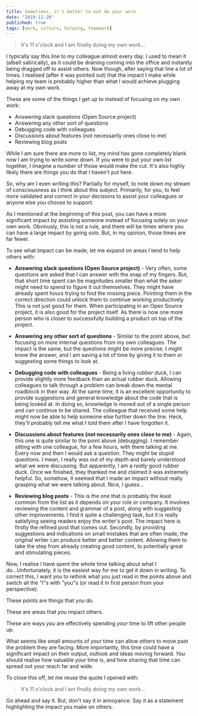 ```yaml
---
title: Sometimes, it's better to not do your work
date: "2019-11-20"
published: true
tags: [work, culture, helping, teamwork]
---
```


> It's 11 o'clock and I am finally doing my own work...

I typically say this line to my colleague almost every day. I used to mean it (albeit satirically), as it could be draining coming into the office and instantly being dragged off to assist others. Now though, after saying that line a lot of times. I realised (after it was pointed out) that the impact I make while helping my team is probably higher than what I would achieve plugging away at my own work.

These are some of the things I get up to instead of focusing on _my own_ work:

- Answering slack questions (Open Source project)
- Answering any other sort of questions
- Debugging code with colleagues
- Discussions about features (not necessarily ones close to me)
- Reviewing blog posts

While I am sure there are more to list, my mind has gone completely blank now I am trying to write some down. If you were to put your own list together, I imagine a number of those would make the cut. It's also highly likely there are things you do that I haven't put here.

So, why am I even writing this? Partially for myself, to note down my stream of consciousness as I think about this subject. Primarily, for you, to feel more validated and correct in your decisions to assist your colleagues or anyone else you choose to support.

As I mentioned at the beginning of this post, you can have a more significant impact by assisting someone instead of focusing solely on your own work. Obviously, this is not a rule, and there will be times where you can have a large impact by going solo. But, in my opinion, those times are far fewer.

To see what impact can be made, let me expand on areas I tend to help others with:

- __Answering slack questions (Open Source project)__ - Very often, some questions are asked that I can answer with the snap of my fingers. But, that short time spent can be magnitudes smaller than what the asker might need to spend to figure it out themselves. They might have already spent hours trying to find the missing piece. Pointing them in the correct direction could unlock them to continue working productively. This is not just good for them. When participating in an Open Source project, it is also good for the project itself. As there is now one more person who is closer to successfully building a product on top of the project.

- __Answering any other sort of questions__ - Similar to the point above, but focusing on more internal questions from my own colleagues. The impact is the same, but the questions might be more precise. I might know the answer, and I am saving a lot of time by giving it to them or suggesting some things to look at.

- __Debugging code with colleagues__ - Being a living _rubber duck_, I can provide slightly more feedback than an actual rubber duck. Allowing colleagues to talk through a problem can break down the mental roadblock in their way. At the same time, it is an excellent opportunity to provide suggestions and general knowledge about the code that is being looked at. In doing so, knowledge is moved out of a single person and can continue to be shared. The colleague that received some help might now be able to help someone else further down the line. Heck, they'll probably tell me what I told them after I have forgotten it.

- __Discussions about features (not necessarily ones close to me)__ - Again, this one is quite similar to the point above (debugging). I remember sitting with one colleague, for a few hours, with them talking at me. Every now and then I would ask a question. They might be stupid questions. I mean, I really was out of my depth and barely understood what we were discussing. But apparently, I am a _really_ good rubber duck. Once we finished, they thanked me and claimed it was extremely helpful. So, somehow, it seemed that I made an impact without really grasping what we were talking about. Nice, I guess...

- __Reviewing blog posts__ - This is the one that is probably the least common from the list as it depends on your role or company. It involves reviewing the content and grammar of a post, along with suggesting other improvements. I find it quite a challenging task, but it is really satisfying seeing readers enjoy the writer's post. The impact here is firstly the refined post that comes out. Secondly, by providing suggestions and indications on small mistakes that are often made, the original writer can produce better and better content. Allowing them to take the step from already creating good content, to potentially great and stimulating pieces.

Now, I realise I have spent the whole time talking about what I do...Unfortunately, it is the easiest way for me to get it down in writing. To correct this, I want you to rethink what you just read in the points above and switch all the "I"s with "you"s (or read it in first person from your perspective).

These points are things that _you_ do.

These are areas that _you_ impact others.

These are ways _you_ are effectively spending _your_ time to lift other people up.

What seems like small amounts of _your_ time can allow others to move past the problem they are facing. More importantly, this time could have a significant impact on their output, outlook and ideas moving forward. _You_ should realise how valuable _your_ time is, and how sharing that time can spread out your reach far and wide.

To close this off, let me reuse the quote I opened with:

> It's 11 o'clock and I am finally doing my own work...

Go ahead and say it. But, don't say it in annoyance. Say it as a statement highlighting the impact you make on others.
